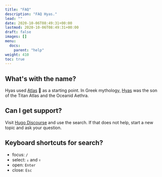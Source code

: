 ```yaml
---
title: "FAQ"
description: "FAQ Hyas."
lead: ""
date: 2020-10-06T08:49:31+00:00
lastmod: 2020-10-06T08:49:31+00:00
draft: false
images: []
menu: 
  docs:
    parent: "help"
weight: 410
toc: true
---
```


## What's with the name?

Hyas used [Atlas](https://github.com/indigotree/atlas) 🙏 as a starting point. In Greek mythology,
[Hyas](https://www.greekmythology.com/Other_Gods/Minor_Gods/Hyas/hyas.html) was the son of the Titan Atlas and the Oceanid Aethra.

## Can I get support?

Visit [Hugo Discourse](https://discourse.gohugo.io/) and use the search. If that does not help, start a new topic and ask your question.


## Keyboard shortcuts for search?

- focus: `/`
- select: `↓` and `↑`
- open: `Enter`
- close: `Esc`
